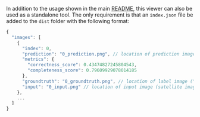 In addition to the usage shown in the main [README](https://github.com/developmentseed/skynet-train#quick-start), this viewer can also be used as a standalone tool. The only requirement is that an `index.json` file be added to the `dist` folder with the following format:

```js
{
  "images": [
    {
      "index": 0,
      "prediction": "0_prediction.png", // location of prediction image
      "metrics": {
        "correctness_score": 0.43474827245804543,
        "completeness_score": 0.79609929078014185 
      },
      "groundtruth": "0_groundtruth.png", // location of label image ("groundtruth")
      "input": "0_input.png" // location of input image (satellite imagery in this case)
    },
    ...
  ]
}
```
